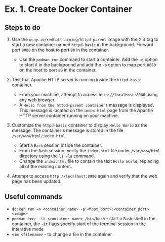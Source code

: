# Ex. 1. Create Docker Container

## Steps to do

1. Use the `quay.io/redhattraining/httpd-parent` image with the `2.4` tag to start a new container named `httpd-basic` in the background. Forward port `8080` on the host to port `80` in the container.
    * Use the `podman run` command to start a container. Add the `-d` option to start it in the background and add the `-p` option to map port `8080` on the host to port `80` in the container.
    
2. Test that Apache HTTP server is running inside the `httpd-basic` container.
    * From your machine, attempt to access `http://localhost:8080` using any web browser.
    * A `Hello from the httpd-parent container!` message is displayed. This message is located on the `index.html` page from the Apache HTTP server container running on your machine.

3. Customize the `httpd-basic` container to display `Hello World` as the message. The container's message is stored in the file `/var/www/html/index.html`.
    * Start a `Bash` session inside the container.
    * From the `Bash` session, verify the `index.html` file under `/var/www/html` directory using the `ls -la` command.
    * Change the `index.html` file to contain the text `Hello World`, replacing all of the existing content.
    
4. Attempt to access `http://localhost:8080` again and verify that the web page has been updated.

## Useful commands

* `docker run -n <container_name> -p <host_port>:<container_port> <image>`
* `podman exec -it <container_name> /bin/bash` - start a `Bash` shell in the container, the `-it` flags specify start of the terminal session in the interative mode
* `vim <filename>` - to change a file in the container
